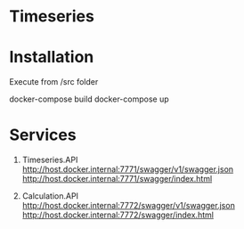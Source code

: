 # Timeseries

# Installation

Execute from /src folder

docker-compose build
docker-compose up

# Services

1. Timeseries.API
http://host.docker.internal:7771/swagger/v1/swagger.json
http://host.docker.internal:7771/swagger/index.html

2. Calculation.API
http://host.docker.internal:7772/swagger/v1/swagger.json
http://host.docker.internal:7772/swagger/index.html
